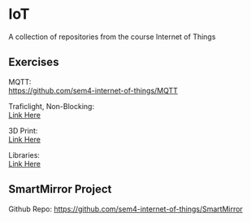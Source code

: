 # IoT
A collection of repositories from the course Internet of Things

## Exercises
MQTT:  
https://github.com/sem4-internet-of-things/MQTT  

Traficlight, Non-Blocking:    
[Link Here]()  

3D Print:   
[Link Here]()  

Libraries:  
[Link Here]()  

## SmartMirror Project
Github Repo: https://github.com/sem4-internet-of-things/SmartMirror  
